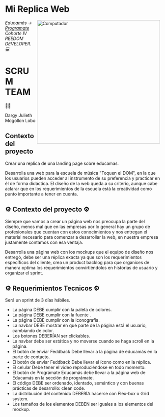 
<h1> Mi Replica Web </h1>

<img src="https://raw.githubusercontent.com/MicaelliMedeiros/micaellimedeiros/master/image/computer-illustration.png" min-width="400px" max-width="400px" width="400px" align="right" alt="Computador">

<p><em> Educamás -> <a href="https://educamas.com.co/">Programate</a> Cohorte IV REEDOM DEVELOPER. 💻 </br>
</em></p>

<h1>SCRUM TEAM</h1>
👩‍💻<p>Dargy Julieth Mogollon Lobo</p> 


<h2>Contexto del proyecto</h2>
<p> Crear una replica de una landing page sobre educamas.

Desarrolla una web para la escuela de música "Toquen el DOM", en la que los usuarios pueden acceder al instrumento de su preferencia y practicar en él de forma didáctica. El diseño de la web queda a su criterio, aunque cabe aclarar que en los requerimientos de la escuela está la creatividad como punto importante a tener en cuenta.

</p>

<h2>⚙️ Contexto del proyecto ⚙️</h2>
<p> Siempre que vamos a crear un página web nos preocupa la parte del diseño, menos mal que en las empresas por lo general hay un grupo de profesionales que cuentan con estos conocimientos y nos entregan el material necesario para comenzar a desarrollar la web, en nuestra empresa justamente contamos con esa ventaja.

Desarrolla una página web con los mockups que el equipo de diseño nos entregó, debe ser una réplica exacta ya que son los requerimientos específicos del cliente, crea un product backlog para que organices de manera optima los requerimientos convirtiéndolos en historias de usuario y organizar el sprint.


<h2>⚙️ Requerimientos Tecnicos ⚙️ </h2>

Será un sprint de 3 días hábiles.
* La página DEBE cumplir con la paleta de colores.
* La página DEBE cumplir con la fuente .
* La página DEBE cumplir con la iconografía.
* La navbar DEBE mostrar en qué parte de la página está el usuario, cambiando de color.
* Los botones DEBERÍAN ser clickables.
* La navbar debe ser estática y no moverse cuando se haga scroll en la página.
* El botón de enviar Feddback Debe llevar a la página de educamás en la parte de contacto.
* El botón de enviar Feddback Debe llevar el ícono como en la réplica.
* El celular Debe tener el video reproduciéndose en todo momento.
* El botón de Prográmate Educamás debe llevar a la página web de Educamás en la sección de prográmate.
* El código DEBE ser ordenado, identado, semántico y con buenas prácticas de desarrollo: clean code.
* La distribución del contenido DEBERÍA hacerse con Flex-box o Grid system.
* Los tamaños de los elementos DEBEN ser iguales a los elementos del mockup.
